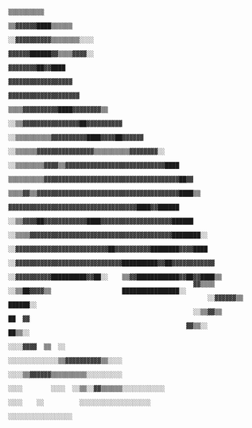                                                                                                                                                                                                         
                                                                                                                                                                                                        
                                                                                                                                                                                                        
                                                                                                                                                                                                        
                                                                                                                                                                                                        
                                                                                                                                                                                                        
                                                                                                                                                                                                        
                                                                                                                                                                                                        
                                                                                                                                                                                                        
                                                                                                                                                                                                        
                                                                                                                                                                                                        
                                                                                                                                                                                                        
                                                                                                                                                                                                        
                                                                                                                            ▒▒▒▒▒▒▒▒▒▒                                                                  
                                                                                                                          ▒▒▓▓▓▓▓▓████▒▒▒▒▒▒                                                            
                                                                                                                        ░░▓▓▓▓▓▓▓▓▓▓▒▒▒▒▒▒▒▒░░░░                                                        
                                                                                                                        ▓▓▓▓▓▓██████▓▓▒▒▒▒▓▓▓▓░░                                                        
                                                                                                                      ▓▓▓▓▓▓▓▓██▓▓████                                                                  
                                                                                                                    ▓▓▓▓▓▓▓▓▓▓▓▓▓▓▓▓▓▓                                                                  
                                                                                                                  ▓▓▓▓▓▓▓▓▓▓▓▓▓▓▓▓▓▓▓▓                                                                  
                                                                                                          ▒▒▒▒▓▓▓▓▓▓▓▓▓▓████▓▓▓▓▓▓▓▓▒▒                                                                  
                                                                                                    ░░▒▒▓▓▓▓▓▓▓▓▓▓▓▓▓▓▓▓██▓▓▓▓▓▓▓▓▓▓                                                                    
                                                                                              ░░▒▒▒▒▒▒▒▒▒▒▓▓▓▓▓▓▓▓▓▓████▓▓▓▓██▓▓▓▓▓▓                                                                    
                                                                                        ░░▒▒▒▒▒▒▓▓▓▓▓▓▓▓▓▓▓▓▓▓▓▓▒▒▒▒▒▒▒▒▒▒▓▓▓▓▓▓▓▓░░                                                                    
                                                                                  ░░▒▒▒▒▒▒▒▒▓▓▓▓▒▒▓▓▓▓▓▓▓▓▓▓▓▓▓▓▓▓▓▓▓▓▓▓▓▓▓▓▓▓████                                                                      
                                                                              ▒▒▒▒▒▒▒▒▒▒▓▓▓▓▓▓▓▓▓▓▓▓▓▓▓▓▓▓▓▓▓▓▓▓▓▓▓▓▓▓▓▓▓▓▓▓▓▓██▓▓                                                                      
                                                                            ▒▒▒▒▓▓▒▒▓▓▓▓▓▓▓▓▓▓▓▓▓▓▓▓▓▓▓▓▓▓▓▓▓▓▓▓▓▓▓▓▓▓▓▓▓▓▓▓████▒▒                                                                      
                                                                                ▓▓▓▓▓▓▓▓▓▓▓▓▓▓▓▓▓▓▓▓▓▓▓▓▓▓▓▓▓▓▓▓▓▓▓▓████▓▓██████                                                                        
                                                                          ░░▒▒▓▓▓▓██▓▓▓▓▓▓▓▓▓▓▓▓████▓▓▓▓▓▓▓▓▓▓▓▓▓▓▓▓▓▓▓▓██████                                                                          
                                                                      ░░▒▒▒▒▓▓▓▓▓▓▓▓▓▓▓▓▓▓▓▓▓▓▓▓▓▓▓▓▓▓▓▓▓▓▓▓▓▓▓▓▓▓▓▓████████░░                                                                          
                                                                  ░░▓▓▓▓▓▓▓▓▓▓▓▓▓▓▓▓▓▓▓▓▓▓▓▓▓▓██▓▓▓▓▓▓▓▓▓▓████████▓▓▓▓████                                                                              
                                                              ░░▓▓▓▓▓▓▓▓▓▓▓▓▓▓▓▓▓▓▓▓▓▓▓▓▓▓▓▓▓▓██████████▓▓██▓▓▓▓▓▓▓▓▓▓▓▓                                                                                
                                                          ░░▓▓▓▓▓▓▓▓▓▓██████████▓▓██░░    ▒▒▓▓████████████▓▓██▓▓████▒▒                                                                                  
                                                        ▓▓▒▒▒▒  ░░▒▒██▓▓▓▓▒▒                    ████████████████░░                                                                                      
                                                            ░░▓▓▓▓▓▓▒▒                            ██████░░                                                                                              
                                                        ░░▒▒▓▓▒▒                                    ██  ▓▓                                                                                              
                                                      ▓▓▒▒░░                                          ██▒▒░░                                                                                            
                                                                                                    ░░░░▓▓▓▓  ▒▒  ░░                                                                                    
                                                                                        ░░░░░░░░░░░░░░▒▒▓▓▓▓▓▓▓▓▓▓▒▒░░░░                                                                                
                                                                                                ░░░░▒▒▓▓▓▓▓▓▒▒▒▒▒▒▒▒▒▒░░░░░░░░░░                                                                        
                                                                                    ░░░░        ░░░░  ░░▒▒░░▓▓▒▒▒▒▒▒░░░░░░░░░░░░                                                                        
                                                                                          ░░░░    ░░          ░░░░░░░░░░░░░░░░░░░░                                                                      
                                                                                                                  ░░░░░░░░░░░░░░░░░░                                                                    
                                                                                                                                                                                                        
                                                                                                                                                                                                        
                                                                                                                                                                                                        
                                                                                                                                                                                                        
                                                                                                                                                                                                        
                                                                                                                                                                                                        
                                                                                                                                                                                                        
                                                                                                                                                                                                        
                                                                                                                                                                                                        
                                                                                                                                                                                                        
                                                                                                                                                                                                        
                                                                                                                                                                                                        
                                                                                                                                                                                                        
